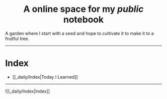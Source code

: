 <h1 align="center">A online space for my <i>public</i> notebook</h1>

A garden where I start with a seed and hope to cultivate it to make it to a fruitful tree.

---
# Index

- [[_daily/Index|Today I Learned]]
---

![[_daily/Index|Index]]